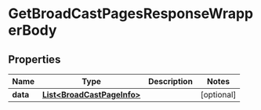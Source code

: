 

# GetBroadCastPagesResponseWrapperBody


## Properties

Name | Type | Description | Notes
------------ | ------------- | ------------- | -------------
**data** | [**List&lt;BroadCastPageInfo&gt;**](BroadCastPageInfo.md) |  |  [optional]



